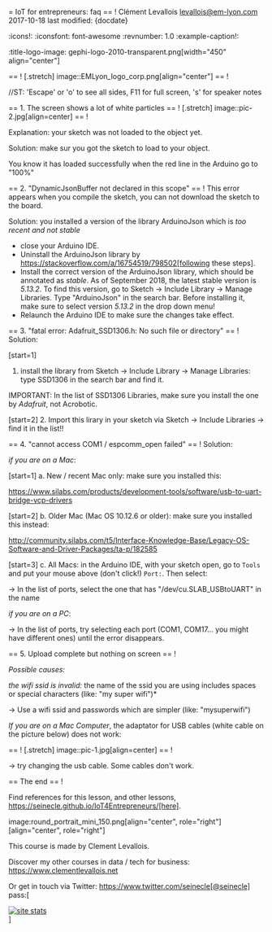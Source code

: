 = IoT for entrepreneurs: faq
== !
Clément Levallois <levallois@em-lyon.com>
2017-10-18
last modified: {docdate}

:icons!:
:iconsfont:   font-awesome
:revnumber: 1.0
:example-caption!:

:title-logo-image: gephi-logo-2010-transparent.png[width="450" align="center"]

== !
[.stretch]
image::EMLyon_logo_corp.png[align="center"]
== !


//ST: 'Escape' or 'o' to see all sides, F11 for full screen, 's' for speaker notes

== 1. The screen shows a lot of white particles
== !
[.stretch]
image::pic-2.jpg[align=center]
== !


Explanation: your sketch was not loaded to the object yet.

Solution: make sur you got the sketch to load to your object.

You know it has loaded successfully when the red line in the Arduino go to "100%"

== 2. "DynamicJsonBuffer not declared in this scope"
== !
This error appears when you compile the sketch, you can not download the sketch to the board.

Solution: you installed a version of the library ArduinoJson which is *too recent and not stable*

- close your Arduino IDE.
- Uninstall the ArduinoJson library by https://stackoverflow.com/a/16754519/798502[following these steps].
- Install the correct version of the ArduinoJson library, which should be annotated as *stable*.
As of September 2018, the latest stable version is *5.13.2*.
To find this version, go to Sketch -> Include Library -> Manage Libraries. Type "ArduinoJson" in the search bar.
Before installing it, make sure to select version *5.13.2* in the drop down menu!
- Relaunch the Arduino IDE to make sure the changes take effect.

== 3. "fatal error: Adafruit_SSD1306.h: No such file or directory"
== !
Solution:

[start=1]
1. install the library from Sketch -> Include Library -> Manage Libraries: type SSD1306 in the search bar and find it.

IMPORTANT: In the list of SSD1306 Libraries, make sure you install the one by *Adafruit*, not Acrobotic.

[start=2]
2. Import this lirary in your sketch via Sketch -> Include Libraries -> find it in the list!!

== 4. "cannot access COM1 / espcomm_open failed"
== !
Solution:

*if you are on a Mac*:

[start=1]
a. New / recent Mac only: make sure you installed this:

https://www.silabs.com/products/development-tools/software/usb-to-uart-bridge-vcp-drivers

[start=2]
b. Older Mac (Mac OS 10.12.6 or older): make sure you installed this instead:

http://community.silabs.com/t5/Interface-Knowledge-Base/Legacy-OS-Software-and-Driver-Packages/ta-p/182585

[start=3]
c. All Macs: in the Arduino IDE, with your sketch open, go to `Tools` and put your mouse above (don't click!) `Port:`. Then select:

-> In the list of ports, select the one that has "/dev/cu.SLAB_USBtoUART" in the name


*if you are on a PC*:

-> In the list of ports, try selecting each port (COM1, COM17... you might have different ones) until the error disappears.

== 5. Upload complete but nothing on screen
== !

*Possible causes:*

*the wifi ssid is invalid:* the name of the ssid you are using includes spaces or special characters (like: "my super wifi")*

-> Use a wifi ssid and passwords which are simpler (like: "mysuperwifi")

*If you are on a Mac Computer*, the adaptator for USB cables (white cable on the picture below) does not work:

== !
[.stretch]
image::pic-1.jpg[align=center]
== !


-> try changing the usb cable. Some cables don't work.

== The end
== !

Find references for this lesson, and other lessons, https://seinecle.github.io/IoT4Entrepreneurs/[here].

image:round_portrait_mini_150.png[align="center", role="right"][align="center", role="right"]

This course is made by Clement Levallois.

Discover my other courses in data / tech for business: https://www.clementlevallois.net

Or get in touch via Twitter: https://www.twitter.com/seinecle[@seinecle]
pass:[    <!-- Start of StatCounter Code for Default Guide -->
    <script type="text/javascript">
        var sc_project = 11410058;
        var sc_invisible = 1;
        var sc_security = "11410058";
        var scJsHost = (("https:" == document.location.protocol) ?
            "https://secure." : "http://www.");
        document.write("<sc" + "ript type='text/javascript' src='" +
            scJsHost +
            "statcounter.com/counter/counter.js'></" + "script>");
    </script>
    <noscript><div class="statcounter"><a title="site stats"
    href="http://statcounter.com/" target="_blank"><img
    class="statcounter"
    src="//c.statcounter.com/11410058/0/11410058/1/" alt="site
    stats"></a></div></noscript>
    <!-- End of StatCounter Code for Default Guide -->]
